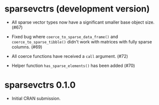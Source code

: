 # sparsevctrs (development version)

* All sparse vector types now have a significant smaller base object size. (#67)

* Fixed bug where `coerce_to_sparse_data_frame()` and `coerce_to_sparse_tibble()` didn't work with matrices with fully sparse columns. (#69)

* All coerce functions have received a `call` argument. (#72)

* Helper function `has_sparse_elements()` has been added (#70)

# sparsevctrs 0.1.0

* Initial CRAN submission.

